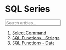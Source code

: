 # SQL Series

<input type="text" id="search-input" placeholder="Search articles..." />
<script src="/Linkedin_Articles/assets/js/search.js"></script>

1. [Select Command](./01_Intro.md)
2. [SQL Functions - Strings](./02_String_Functions.md)
3. [SQL Functions - Date](./03_Date_Functions.md)
